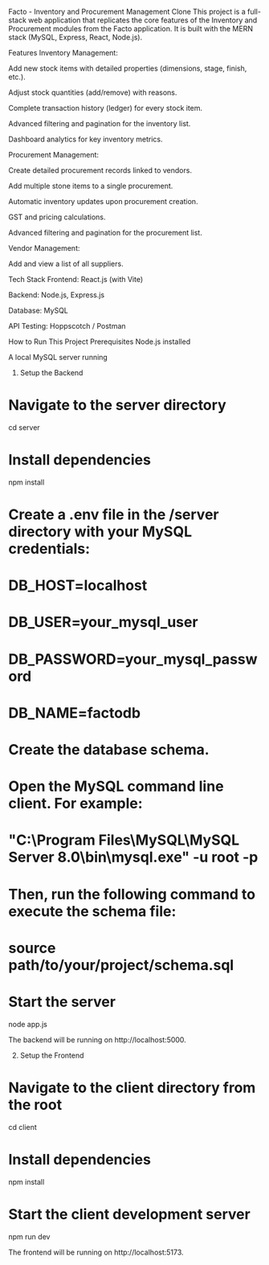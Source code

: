 Facto - Inventory and Procurement Management Clone
This project is a full-stack web application that replicates the core features of the Inventory and Procurement modules from the Facto application. It is built with the MERN stack (MySQL, Express, React, Node.js).

Features
Inventory Management:

Add new stock items with detailed properties (dimensions, stage, finish, etc.).

Adjust stock quantities (add/remove) with reasons.

Complete transaction history (ledger) for every stock item.

Advanced filtering and pagination for the inventory list.

Dashboard analytics for key inventory metrics.

Procurement Management:

Create detailed procurement records linked to vendors.

Add multiple stone items to a single procurement.

Automatic inventory updates upon procurement creation.

GST and pricing calculations.

Advanced filtering and pagination for the procurement list.

Vendor Management:

Add and view a list of all suppliers.

Tech Stack
Frontend: React.js (with Vite)

Backend: Node.js, Express.js

Database: MySQL

API Testing: Hoppscotch / Postman

How to Run This Project
Prerequisites
Node.js installed

A local MySQL server running

1. Setup the Backend
# Navigate to the server directory
cd server

# Install dependencies
npm install

# Create a .env file in the /server directory with your MySQL credentials:
# DB_HOST=localhost
# DB_USER=your_mysql_user
# DB_PASSWORD=your_mysql_password
# DB_NAME=factodb

# Create the database schema.
# Open the MySQL command line client. For example:
# "C:\Program Files\MySQL\MySQL Server 8.0\bin\mysql.exe" -u root -p
# 
# Then, run the following command to execute the schema file:
# source path/to/your/project/schema.sql

# Start the server
node app.js

The backend will be running on http://localhost:5000.

2. Setup the Frontend
# Navigate to the client directory from the root
cd client

# Install dependencies
npm install

# Start the client development server
npm run dev

The frontend will be running on http://localhost:5173.